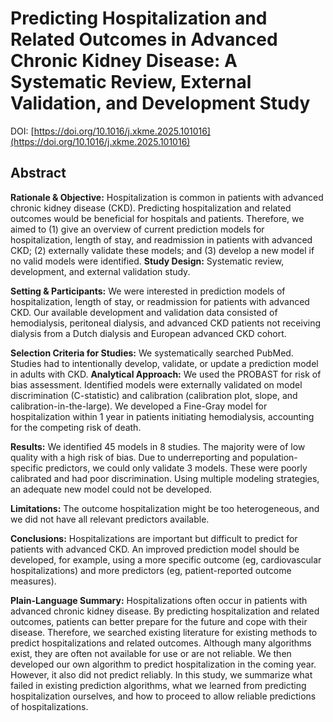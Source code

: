# Predicting Hospitalization and Related Outcomes in Advanced Chronic Kidney Disease: A Systematic Review, External Validation, and Development Study
DOI: [https://doi.org/10.1016/j.xkme.2025.101016](https://doi.org/10.1016/j.xkme.2025.101016)

## Abstract
**Rationale & Objective:** Hospitalization is common in patients with advanced chronic kidney disease (CKD). Predicting hospitalization and related outcomes would be beneficial for hospitals and patients. Therefore, we aimed to (1) give an overview of current prediction models for hospitalization, length of stay, and readmission in patients with advanced CKD; (2) externally validate these models; and (3) develop a new model if no valid models were identified.
**Study Design:** Systematic review, development, and external validation study.

**Setting & Participants:** We were interested in prediction models of hospitalization, length of stay, or readmission for patients with advanced CKD. Our available development and validation data consisted of hemodialysis, peritoneal dialysis, and advanced CKD patients not receiving dialysis from a Dutch dialysis and European advanced CKD cohort.

**Selection Criteria for Studies:** We systematically searched PubMed. Studies had to intentionally develop, validate, or update a prediction model in adults with CKD.
**Analytical Approach:** We used the PROBAST for risk of bias assessment. Identified models were externally validated on model discrimination (C-statistic) and calibration (calibration plot, slope, and calibration-in-the-large). We developed a Fine-Gray model for hospitalization within 1 year in patients initiating hemodialysis, accounting for the competing risk of death.

**Results:** We identified 45 models in 8 studies. The majority were of low quality with a high risk of bias. Due to underreporting and population-specific predictors, we could only validate 3 models. These were poorly calibrated and had poor discrimination. Using multiple modeling strategies, an adequate new model could not be developed.

**Limitations:** The outcome hospitalization might be too heterogeneous, and we did not have all relevant predictors available.

**Conclusions:** Hospitalizations are important but difficult to predict for patients with advanced CKD. An improved prediction model should be developed, for example, using a more specific outcome (eg, cardiovascular hospitalizations) and more predictors (eg, patient-reported outcome measures).

**Plain-Language Summary:** Hospitalizations often occur in patients with advanced chronic kidney disease. By predicting hospitalization and related outcomes, patients can better prepare for the future and cope with their disease. Therefore, we searched existing literature for existing methods to predict hospitalizations and related outcomes. Although many algorithms exist, they are often not available for use or are not reliable. We then developed our own algorithm to predict hospitalization in the coming year. However, it also did not predict reliably. In this study, we summarize what failed in existing prediction algorithms, what we learned from predicting hospitalization ourselves, and how to proceed to allow reliable predictions of hospitalizations.
